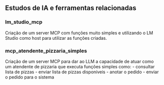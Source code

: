 ## Estudos de IA e ferramentas relacionadas

### lm_studio_mcp
Criação de um server MCP com funções muito simples e utilizando o LM Studio como host para utilizar as funções criadas.

### mcp_atendente_pizzaria_simples
Criação de um server MCP para dar ao LLM a capacidade de atuar como um atendente de pizzaria que executa funções simples como:
    - consultar lista de pizzas
    - enviar lista de pizzas disponíveis
    - anotar o pedido
    - enviar o pedido para o sistema